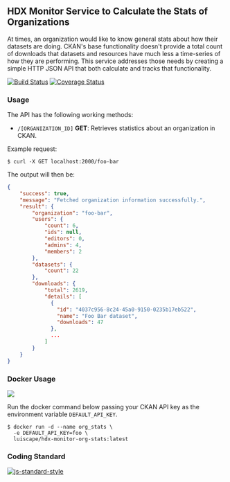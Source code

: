 ## HDX Monitor Service to Calculate the Stats of Organizations
At times, an organization would like to know general stats about how their datasets are doing. CKAN's base functionality doesn't provide a total count of downloads that datasets and resources have much less a time-series of how they are performing. This service addresses those needs by creating a simple HTTP JSON API that both calculate and tracks that functionality.

[![Build Status](https://travis-ci.org/luiscape/hdx-monitor-org-stats.svg)](https://travis-ci.org/luiscape/hdx-monitor-org-stats) [![Coverage Status](https://coveralls.io/repos/luiscape/hdx-monitor-org-stats/badge.svg?branch=master&service=github)](https://coveralls.io/github/luiscape/hdx-monitor-org-stats?branch=master)

### Usage
The API has the following working methods:

* `/[ORGANIZATION_ID]` **GET**: Retrieves statistics about an organization in CKAN.

Example request:
```shell
$ curl -X GET localhost:2000/foo-bar
```

The output will then be:

```json
{
    "success": true,
    "message": "Fetched organization information successfully.",
    "result": {
        "organization": "foo-bar",
        "users": {
            "count": 6,
            "ids": null,
            "editors": 0,
            "admins": 4,
            "members": 2
        },
        "datasets": {
            "count": 22
        },
        "downloads": {
            "total": 2619,
            "details": [
              {
                "id": "4037c956-8c24-45a0-9150-0235b17eb522",
                "name": "Foo Bar dataset",
                "downloads": 47
              },
              ...
            ]
        }
    }
}

```

### Docker Usage
[![](https://badge.imagelayers.io/luiscape/hdx-monitor-org-stats:latest.svg)](https://imagelayers.io/?images=luiscape/hdx-monitor-org-stats:latest 'Get your own badge on imagelayers.io')

Run the docker command below passing your CKAN API key as the environment variable `DEFAULT_API_KEY`.

```shell
$ docker run -d --name org_stats \
  -e DEFAULT_API_KEY=foo \
  luiscape/hdx-monitor-org-stats:latest
```

### Coding Standard
[![js-standard-style](https://cdn.rawgit.com/feross/standard/master/badge.svg)](https://github.com/feross/standard)
